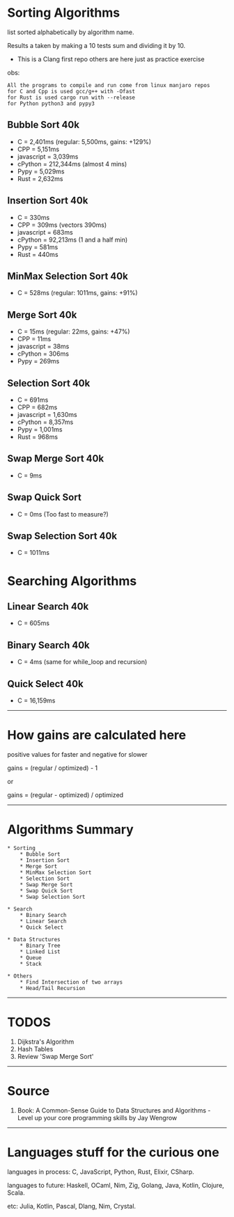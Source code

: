 # Sorting Algorithms

list sorted alphabetically by algorithm name.

Results a taken by making a 10 tests sum and dividing it by 10.

* This is a Clang first repo others are here just as practice exercise

obs:

    All the programs to compile and run come from linux manjaro repos
    for C and Cpp is used gcc/g++ with -Ofast
    for Rust is used cargo run with --release
    for Python python3 and pypy3

## Bubble Sort 40k

- C          =   2,401ms (regular: 5,500ms, gains: +129%)
- CPP        =   5,151ms
- javascript =   3,039ms
- cPython    = 212,344ms (almost 4 mins)
- Pypy       =   5,029ms
- Rust       =   2,632ms

## Insertion Sort 40k

- C          =    330ms
- CPP        =    309ms (vectors 390ms)
- javascript =    683ms
- cPython    = 92,213ms (1 and a half min)
- Pypy       =    581ms
- Rust       =    440ms

## MinMax Selection Sort 40k

- C = 528ms (regular: 1011ms, gains: +91%)

## Merge Sort 40k

- C          =  15ms (regular: 22ms, gains: +47%)
- CPP        =  11ms
- javascript =  38ms
- cPython    = 306ms
- Pypy       = 269ms

## Selection Sort 40k

- C          =   691ms
- CPP        =   682ms
- javascript = 1,630ms
- cPython    = 8,357ms
- Pypy       = 1,001ms
- Rust       =   968ms

## Swap Merge Sort 40k

- C = 9ms

## Swap Quick Sort

- C = 0ms (Too fast to measure?)

## Swap Selection Sort 40k

- C = 1011ms

# Searching Algorithms

## Linear Search 40k

- C = 605ms

## Binary Search 40k

- C = 4ms (same for while_loop and recursion)

## Quick Select 40k

- C = 16,159ms

--------------------------------------------------------------------------------

# How gains are calculated here

positive values for faster and negative for slower

gains = (regular / optimized) - 1

or

gains = (regular - optimized) / optimized

--------------------------------------------------------------------------------

# Algorithms Summary

    * Sorting
        * Bubble Sort
        * Insertion Sort
        * Merge Sort
        * MinMax Selection Sort
        * Selection Sort
        * Swap Merge Sort
        * Swap Quick Sort
        * Swap Selection Sort

    * Search
        * Binary Search
        * Linear Search
        * Quick Select

    * Data Structures
        * Binary Tree
        * Linked List
        * Queue
        * Stack

    * Others
        * Find Intersection of two arrays
        * Head/Tail Recursion

--------------------------------------------------------------------------------

# TODOS

1. Dijkstra's Algorithm
2. Hash Tables
3. Review 'Swap Merge Sort'

--------------------------------------------------------------------------------

# Source

1. Book: A Common-Sense Guide to Data Structures and Algorithms - Level up your
core programming skills by Jay Wengrow

--------------------------------------------------------------------------------

# Languages stuff for the curious one

languages in process: C, JavaScript, Python, Rust, Elixir, CSharp.

languages to future: Haskell, OCaml, Nim, Zig, Golang, Java, Kotlin, Clojure, Scala.

etc: Julia, Kotlin, Pascal, Dlang, Nim, Crystal.

